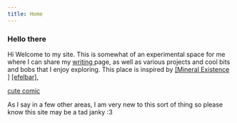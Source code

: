 ```yaml
---
title: Home
---
```


<style>
body {
  background-image: url(images/BO.jpeg);
    background-size: 10em;
      background-repeat:no-repeat; 



}
</style>

### Hello there  
 
Hi
Welcome to my site. This is somewhat of an experimental space for me where I can share my [writing ](writing.html) page, as well as various projects and cool bits and bobs that I enjoy exploring. This place is inspired by [[Mineral Existence ]](https://mineralexistence.com) [[efelbar]](https://merveilles.town/@flbr),

[cute comic](https://questionablecontent.net)

As I say in a few other areas, I am very new to this sort of thing so please know this site may be a tad janky :3